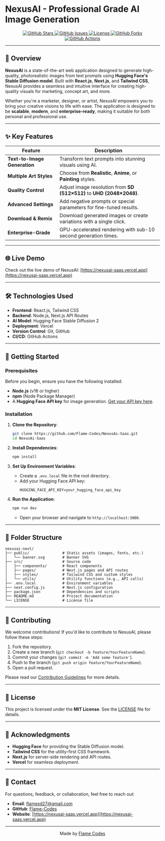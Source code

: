 # NexusAI - Professional Grade AI Image Generation

<p align="center">
  <a href="https://github.com/Flame-Codes/NexusAi-Saas/stargazers">
    <img src="https://img.shields.io/github/stars/Flame-Codes/NexusAi-Saas?style=for-the-badge" alt="GitHub Stars">
  </a>
  <a href="https://github.com/Flame-Codes/NexusAi-Saas/issues">
    <img src="https://img.shields.io/github/issues/Flame-Codes/NexusAi-Saas?style=for-the-badge" alt="GitHub Issues">
  </a>
  <a href="https://github.com/Flame-Codes/NexusAi-Saas/blob/main/LICENSE">
    <img src="https://img.shields.io/github/license/Flame-Codes/NexusAi-Saas?style=for-the-badge" alt="License">
  </a>
  <a href="https://github.com/Flame-Codes/NexusAi-Saas/network/members">
    <img src="https://img.shields.io/github/forks/Flame-Codes/NexusAi-Saas?style=for-the-badge" alt="GitHub Forks">
  </a>
  <a href="https://github.com/Flame-Codes/NexusAi-Saas/actions">
    <img src="https://img.shields.io/github/actions/workflow/status/Flame-Codes/NexusAi-Saas/ci.yml?style=for-the-badge" alt="GitHub Actions">
  </a>
</p>

---

## 🚀 Overview

**NexusAI** is a state-of-the-art web application designed to generate high-quality, photorealistic images from text prompts using **Hugging Face's Stable Diffusion model**. Built with **React.js**, **Next.js**, and **Tailwind CSS**, NexusAI provides a seamless and intuitive interface for creating high-quality visuals for marketing, concept art, and more.

Whether you're a marketer, designer, or artist, NexusAI empowers you to bring your creative visions to life with ease. The application is designed to be **scalable**, **modern**, and **enterprise-ready**, making it suitable for both personal and professional use.

---

## ✨ Key Features

| Feature                  | Description                                                                 |
|--------------------------|-----------------------------------------------------------------------------|
| **Text-to-Image Generation** | Transform text prompts into stunning visuals using AI.                     |
| **Multiple Art Styles**  | Choose from **Realistic**, **Anime**, or **Painting** styles.               |
| **Quality Control**      | Adjust image resolution from **SD (512×512)** to **UHD (2048×2048)**.       |
| **Advanced Settings**    | Add negative prompts or special parameters for fine-tuned results.          |
| **Download & Remix**     | Download generated images or create variations with a single click.         |
| **Enterprise-Grade**     | GPU-accelerated rendering with sub-10 second generation times.              |

---

## 🌐 Live Demo

Check out the live demo of NexusAI: [https://nexusai-saas.vercel.app](https://nexusai-saas.vercel.app)

---

## 🛠️ Technologies Used

- **Frontend**: React.js, Tailwind CSS
- **Backend**: Node.js, Next.js API Routes
- **AI Model**: Hugging Face Stable Diffusion 2
- **Deployment**: Vercel
- **Version Control**: Git, GitHub
- **CI/CD**: GitHub Actions

---

## 🚀 Getting Started

### Prerequisites

Before you begin, ensure you have the following installed:

- **Node.js** (v16 or higher)
- **npm** (Node Package Manager)
- A **Hugging Face API key** for image generation. [Get your API key here](https://huggingface.co/settings/tokens).

### Installation

1. **Clone the Repository**:
   ```bash
   git clone https://github.com/Flame-Codes/NexusAi-Saas.git
   cd NexusAi-Saas
   ```

2. **Install Dependencies**:
   ```bash
   npm install
   ```

3. **Set Up Environment Variables**:
   - Create a `.env.local` file in the root directory.
   - Add your Hugging Face API key:
     ```plaintext
     HUGGING_FACE_API_KEY=your_hugging_face_api_key
     ```

4. **Run the Application**:
   ```bash
   npm run dev
   ```
   - Open your browser and navigate to `http://localhost:3000`.

---

## 📂 Folder Structure

```
nexusai-next/
├── public/               # Static assets (images, fonts, etc.)
│   └── banner.svg        # Banner SVG
├── src/                  # Source code
│   ├── components/       # React components
│   ├── pages/            # Next.js pages and API routes
│   ├── styles/           # Tailwind CSS and custom styles
│   └── utils/            # Utility functions (e.g., API calls)
├── .env.local            # Environment variables
├── next.config.js        # Next.js configuration
├── package.json          # Dependencies and scripts
├── README.md             # Project documentation
└── LICENSE               # License file
```

---



## 🤝 Contributing

We welcome contributions! If you'd like to contribute to NexusAI, please follow these steps:

1. Fork the repository.
2. Create a new branch (`git checkout -b feature/YourFeatureName`).
3. Commit your changes (`git commit -m 'Add some feature'`).
4. Push to the branch (`git push origin feature/YourFeatureName`).
5. Open a pull request.

Please read our [Contribution Guidelines](CONTRIBUTING.md) for more details.

---

## 📜 License

This project is licensed under the **MIT License**. See the [LICENSE](LICENSE) file for details.

---

## 🙏 Acknowledgments

- **Hugging Face** for providing the Stable Diffusion model.
- **Tailwind CSS** for the utility-first CSS framework.
- **Next.js** for server-side rendering and API routes.
- **Vercel** for seamless deployment.

---

## 📧 Contact

For questions, feedback, or collaboration, feel free to reach out:

- **Email**: flamexd27@gmail.com
- **GitHub**: [Flame-Codes](https://github.com/Flame-Codes)
- **Website**: [https://nexusai-saas.vercel.app](https://nexusai-saas.vercel.app)

---

<p align="center">
  Made by <a href="https://github.com/Flame-Codes">Flame Codes</a>
</p>
